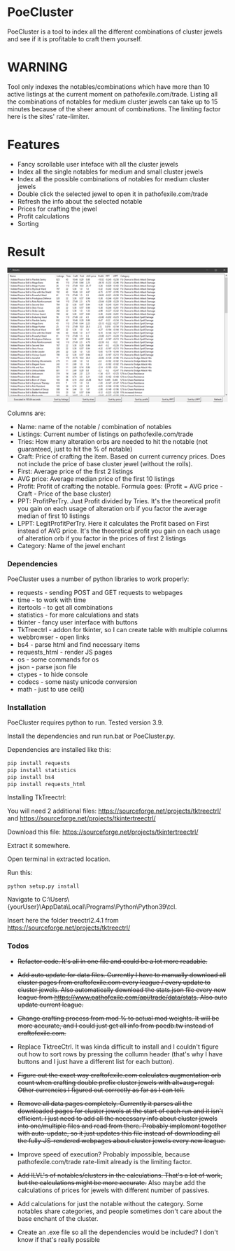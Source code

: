 # PoeCluster

PoeCluster is a tool to index all the different combinations of cluster jewels and see if it is profitable to craft them yourself.

# WARNING

Tool only indexes the notables/combinations which have more than 10 active listings at the current moment on pathofexile.com/trade.
Listing all the combinations of notables for medium cluster jewels can take up to 15 minutes because of the sheer amount of combinations. The limiting factor here is the sites' rate-limiter.

# Features

* Fancy scrollable user inteface with all the cluster jewels
* Index all the single notables for medium and small cluster jewels
* Index all the possible combinations of notables for medium cluster jewels
* Double click the selected jewel to open it in pathofexile.com/trade
* Refresh the info about the selected notable
* Prices for crafting the jewel
* Profit calculations
* Sorting

# Result

![example](example.png "Results")

Columns are:

* Name: name of the notable / combination of notables
* Listings: Current number of listings on pathofexile.com/trade
* Tries: How many alteration orbs are needed to hit the notable (not guaranteed, just to hit the % of notable)
* Craft: Price of crafting the item. Based on current currency prices. Does not include the price of base cluster jewel (without the rolls).
* First: Average price of the first 2 listings
* AVG price: Average median price of the first 10 listings
* Profit: Profit of crafting the notable. Formula goes: (Profit = AVG price - Craft - Price of the base cluster)
* PPT: ProfitPerTry. Just Profit divided by Tries. It's the theoretical profit you gain on each usage of alteration orb if you factor the average median of first 10 listings
* LPPT: LegitProfitPerTry. Here it calculates the Profit based on First instead of AVG price. It's the theoretical profit you gain on each usage of alteration orb if you factor in the prices of first 2 listings
* Category: Name of the jewel enchant

### Dependencies

PoeCluster uses a number of python libraries to work properly:

* requests - sending POST and GET requests to webpages
* time - to work with time
* itertools - to get all combinations
* statistics - for more calculations and stats
* tkinter - fancy user interface with buttons
* TkTreectrl - addon for tkinter, so I can create table with multiple columns
* webbrowser - open links
* bs4 - parse html and find necessary items
* requests_html - render JS pages
* os - some commands for os
* json - parse json file
* ctypes - to hide console
* codecs - some nasty unicode conversion
* math - just to use ceil()

### Installation

PoeCluster requires python to run. Tested  version 3.9.

Install the dependencies and run run.bat or PoeCluster.py.

Dependencies are installed like this:

```
pip install requests
pip install statistics
pip install bs4
pip install requests_html
```

Installing TkTreectrl:

You will need 2 additional files: <https://sourceforge.net/projects/tktreectrl/> and <https://sourceforge.net/projects/tkintertreectrl/>

Download this file: <https://sourceforge.net/projects/tkintertreectrl/>

Extract it somewhere.

Open terminal in extracted location.

Run this:

```
python setup.py install

```

Navigate to C:\Users\\{yourUser}\AppData\Local\Programs\Python\Python39\tcl.

Insert here the folder treectrl2.4.1 from <https://sourceforge.net/projects/tktreectrl/>

### Todos

* ~~Refactor code. It's all in one file and could be a lot more readable.~~

* ~~Add auto update for data files. Currently I have to manually download all cluster pages from craftofexile.com every league / every update to cluster jewels. Also automatically download the stats.json file every new league from <https://www.pathofexile.com/api/trade/data/stats>. Also auto update current league.~~
* ~~Change crafting process from mod % to actual mod weights. It will be more accurate, and I could just get all info from poedb.tw instead of craftofexile.com.~~
* Replace TktreeCtrl. It was kinda difficult to install and I couldn't figure out how to sort rows by pressing the collumn header (that's why I have buttons and I just have a different list for each button).
* ~~Figure out the exact way craftofexile.com calculates augmentation orb count when crafting double prefix cluster jewels with alt+aug+regal. Other currencies I figured out correctly as far as I can tell.~~
* ~~Remove all data pages completely. Currently it parses all the downloaded pages for cluster jewels at the start of each run and it isn't efficient. I just need to add all the necessary info about cluster jewels into one/multiple files and read from there. Probably implement together with auto-update, so it just updates this file instead of downloading all the fully-JS-rendered webpages about cluster jewels every new league.~~
* Improve speed of execution? Probably impossible, because pathofexile.com/trade rate-limit already is the limiting factor.
* ~~Add ILVL's of notables/clusters in the calculations. That's a lot of work, but the calculations might be more accurate.~~ Also maybe add the calculations of prices for jewels with different number of passives.
* Add calculations for just the notable without the category. Some notables share categories, and people sometimes don't care about the base enchant of the cluster.
* Create an .exe file so all the dependencies would be included? I don't know if that's really possible
